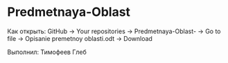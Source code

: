 # Predmetnaya-Oblast
Как открыть: GitHub -> Your repositories -> Predmetnaya-Oblast- -> Go to file -> Opisanie premetnoy oblasti.odt -> Download

Выполнил: Тимофеев Глеб
